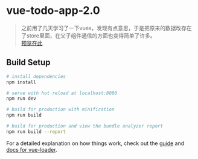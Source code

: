 # vue-todo-app-2.0

> 之前用了几天学习了一下vuex，发现有点意思，于是把原来的数据改存在了store里面，在父子组件通信的方面也变得简单了许多。<br>
[预览在此](http://htmlpreview.github.io/?https://github.com/ChloeFancy/Vue-ToDo-App-2.0/blob/master/dist/index.html)

## Build Setup

``` bash
# install dependencies
npm install

# serve with hot reload at localhost:8080
npm run dev

# build for production with minification
npm run build

# build for production and view the bundle analyzer report
npm run build --report
```

For a detailed explanation on how things work, check out the [guide](http://vuejs-templates.github.io/webpack/) and [docs for vue-loader](http://vuejs.github.io/vue-loader).
